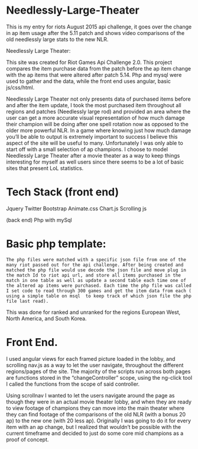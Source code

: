 # Needlessly-Large-Theater
This is my entry for riots August 2015 api challenge, it goes over the change in ap item usage after the 5.11 patch and shows video comparisons of the old needlessly large stats to the new NLR.


Needlessly Large Theater:

This site was created for Riot Games Api Challenge 2.0. This project compares the item purchase data from the patch before the ap item change with the ap items that were altered after patch 5.14. Php and mysql were used to gather and the data, while the front end uses angular, basic js/css/html. 

Needlessly Large Theater not only presents data of purchased items before and after the item update, I took the most purchased item throughout all regions and patches (Needlessly large rod) and provided an area where the user can get a more accurate visual representation of how much damage their champion will be doing after one spell rotation now as opposed to the older more powerful NLR. In a game where knowing just how much damage you’ll be able to output is extremely important to success I believe this aspect of the site will be useful to many. Unfortunately I was only able to start off with a small selection of ap champions.
 I choose to model Needlessly Large Theater after a movie theater as a way to keep things interesting for myself as well users since there seems to be a lot of basic sites that present LoL statistics.

# Tech Stack (front end)
Jquery
Twitter Bootstrap
Animate.css
Chart.js
Scrolling js

(back end)
Php with mySql

# Basic php template:
	The php files were matched with a specific json file from one of the many riot passed out for the api challenge. After being created and matched the php file would use decode the json file and move plug in the match Id to riot api url, and store all items purchased in the match in one table as well as update a second table each time one of the altered ap items were purchased. Each time the php file was called I set code to read through 300 games and get the item data from each ( using a simple table on msql  to keep track of which json file the php file last read).  
This was done for ranked and unranked for the regions European West, North America, and South Korea.



# Front End.
I used angular views for each framed picture loaded in the lobby, and scrolling nav.js as a way to let the user navigate, throughout the different regions/pages of the site. The majority of the scripts run across both pages are functions stored in the “changeController” scope, using the ng-click tool I called the functions from the scope of said controller. 
 
Using scrollnav I wanted to let the users navigate around the page as though they were in an actual movie theater lobby, and when they are ready to view footage of champions they can move into the main theater where they can find footage of the comparisons of the old NLR (with a bonus 20 ap) to the new one (with 20 less ap). Originally I was going to do it for every item with an ap change, but I realized that wouldn’t be possible with the current timeframe and decided to just do some core mid champions as a proof of concept. 
 
